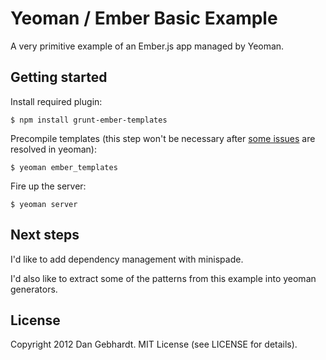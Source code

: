 # Yeoman / Ember Basic Example

A very primitive example of an Ember.js app managed by Yeoman.

## Getting started

Install required plugin:

```
$ npm install grunt-ember-templates
```

Precompile templates (this step won't be necessary after [some issues](https://github.com/yeoman/yeoman/issues/595) are resolved in yeoman):

```
$ yeoman ember_templates
```

Fire up the server:

```
$ yeoman server
```

## Next steps

I'd like to add dependency management with minispade.

I'd also like to extract some of the patterns from this example into yeoman generators.

## License

Copyright 2012 Dan Gebhardt. MIT License (see LICENSE for details).